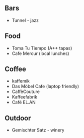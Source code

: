 ## Bars

* Tunnel - jazz

## Food

* Toma Tu Tiempo (A++ tapas)
* Cafe Mercur (local lunches)

## Coffee

* kaffemik
* Das Möbel Cafe (laptop friendly)
* CaffèCouture
* Kaffeefabrik
* Café EL.AN

## Outdoor

* Gemischter Satz - winery
